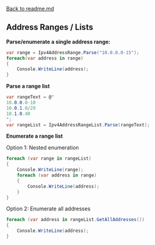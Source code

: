 ﻿[Back to readme.md](../readme.md)

## Address Ranges / Lists

**Parse/enumerate a single address range:**

```c#
var range = Ipv4AddressRange.Parse("10.0.0.0-15");
foreach(var address in range)
{
    Console.WriteLine(address);
}
```

**Parse a range list**

```c#
var rangeText = @"
10.0.0.0-10
10.0.1.0/29
10.1.0.40
";
var rangeList = Ipv4AddressRangeList.Parse(rangeText);
```

**Enumerate a range list**

Option 1:  Nested enumeration

```c#
foreach (var range in rangeList)
{
    Console.WriteLine(range);
    foreach (var address in range)
    {
        Console.WriteLine(address);
    }
}
```

Option 2: Enumerate all addresses

```c#
foreach (var address in rangeList.GetAllAddresses())
{
    Console.WriteLine(address);
}
```